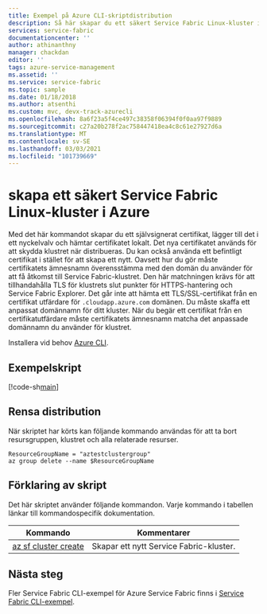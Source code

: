 ```yaml
---
title: Exempel på Azure CLI-skriptdistribution
description: Så här skapar du ett säkert Service Fabric Linux-kluster i Azure med hjälp av kommando rads gränssnittet för Azure (CLI).
services: service-fabric
documentationcenter: ''
author: athinanthny
manager: chackdan
editor: ''
tags: azure-service-management
ms.assetid: ''
ms.service: service-fabric
ms.topic: sample
ms.date: 01/18/2018
ms.author: atsenthi
ms.custom: mvc, devx-track-azurecli
ms.openlocfilehash: 8a6f23a5f4ce497c38358f06394f0f0aa97f9889
ms.sourcegitcommit: c27a20b278f2ac758447418ea4c8c61e27927d6a
ms.translationtype: MT
ms.contentlocale: sv-SE
ms.lasthandoff: 03/03/2021
ms.locfileid: "101739669"
---
```

# <a name="create-a-secure-service-fabric-linux-cluster-in-azure"></a>skapa ett säkert Service Fabric Linux-kluster i Azure

Med det här kommandot skapar du ett självsignerat certifikat, lägger till det i ett nyckelvalv och hämtar certifikatet lokalt.  Det nya certifikatet används för att skydda klustret när distribueras.  Du kan också använda ett befintligt certifikat i stället för att skapa ett nytt.  Oavsett hur du gör måste certifikatets ämnesnamn överensstämma med den domän du använder för att få åtkomst till Service Fabric-klustret. Den här matchningen krävs för att tillhandahålla TLS för klustrets slut punkter för HTTPS-hantering och Service Fabric Explorer. Det går inte att hämta ett TLS/SSL-certifikat från en certifikat utfärdare för `.cloudapp.azure.com` domänen. Du måste skaffa ett anpassat domännamn för ditt kluster. När du begär ett certifikat från en certifikatutfärdare måste certifikatets ämnesnamn matcha det anpassade domännamn du använder för klustret.

Installera vid behov [Azure CLI](cli/azure/install-azure-cli).

## <a name="sample-script"></a>Exempelskript

[!code-sh[main](../../../cli_scripts/service-fabric/create-cluster/create-cluster.sh "Deploy an application to a cluster")]

## <a name="clean-up-deployment"></a>Rensa distribution

När skriptet har körts kan följande kommando användas för att ta bort resursgruppen, klustret och alla relaterade resurser.

```azurecli
ResourceGroupName = "aztestclustergroup"
az group delete --name $ResourceGroupName
```

## <a name="script-explanation"></a>Förklaring av skript

Det här skriptet använder följande kommandon. Varje kommando i tabellen länkar till kommandospecifik dokumentation.

| Kommando | Kommentarer |
|---|---|
| [az sf cluster create](/cli/azure/sf/cluster) | Skapar ett nytt Service Fabric-kluster.  |

## <a name="next-steps"></a>Nästa steg

Fler Service Fabric CLI-exempel för Azure Service Fabric finns i [Service Fabric CLI-exempel](../samples-cli.md).
